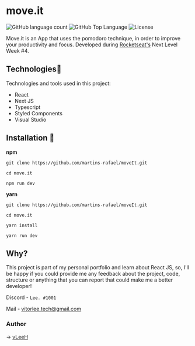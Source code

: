 # move.it
<img alt="GitHub language count" src="https://img.shields.io/github/languages/count/vLeeH/move.it?color=6E40C9&style=flat-square"> <img alt="GitHub Top Language" src="https://img.shields.io/github/languages/top/martins-rafael/moveIt?color=6E40C9&style=flat-square"> <img alt="License" src="https://img.shields.io/badge/license-MIT-6E40C9?style=flat-square">

Move.it is an App that uses the pomodoro technique, in order to improve your productivity and focus. Developed during <a href="https://rocketseat.com.br/">Rocketseat's</a> Next Level Week #4.

## Technologies🔧 
Technologies and tools used in this project:
- React
- Next JS
- Typescript
- Styled Components
- Visual Studio  


## Installation 📁
**npm**
```
git clone https://github.com/martins-rafael/moveIt.git 

cd move.it

npm run dev 
```

**yarn**
```
git clone https://github.com/martins-rafael/moveIt.git 

cd move.it

yarn install 

yarn run dev
```

## Why? 

This project is part of my personal portfolio and learn about React JS, so, I'll be happy if you could provide me any feedback about the project, code, structure or anything that you can report that could make me a better developer!

Discord - `Lee. #1001`

Mail - <a>vitorlee.tech@gmail.com</a>

### Author 
→ <a href="https://github.com/vleeh">vLeeH</a>

